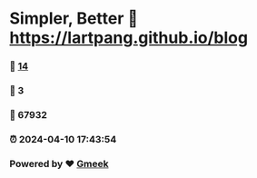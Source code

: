 # Simpler, Better :link: https://lartpang.github.io/blog 
### :page_facing_up: [14](https://lartpang.github.io/blog/tag.html) 
### :speech_balloon: 3 
### :hibiscus: 67932 
### :alarm_clock: 2024-04-10 17:43:54 
### Powered by :heart: [Gmeek](https://github.com/Meekdai/Gmeek)
